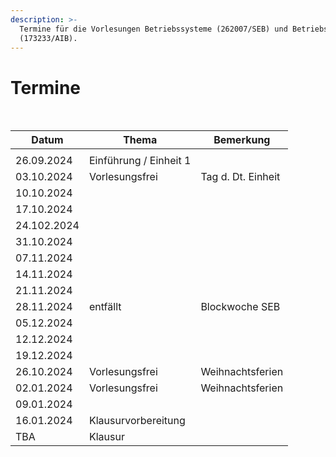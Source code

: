 ```yaml
---
description: >-
  Termine für die Vorlesungen Betriebssysteme (262007/SEB) und Betriebssysteme
  (173233/AIB).
---
```


# Termine

​

| Datum       | Thema                  | Bemerkung           |
| ----------- | ---------------------- | ------------------- |
|             |                        |                     |
| 26.09.2024  | Einführung / Einheit 1 | ​                   |
| 03.10.2024  | Vorlesungsfrei         | ​Tag d. Dt. Einheit |
| 10.10.2024  |                        | ​                   |
| 17.10.2024  |                        |                     |
| 24.102.2024 |                        | ​                   |
| 31.10.2024  |                        | ​                   |
| 07.11.2024  |                        | ​                   |
| 14.11.2024  |                        | ​                   |
| 21.11.2024  |                        | ​                   |
| 28.11.2024  | entfällt               | Blockwoche SEB      |
| 05.12.2024  |                        |                     |
| 12.12.2024  |                        | ​                   |
| 19.12.2024  |                        | ​                   |
| 26.10.2024  | Vorlesungsfrei         | Weihnachtsferien​   |
| 02.01.2024  | Vorlesungsfrei         | Weihnachtsferien​   |
| 09.01.2024  |                        | ​                   |
| 16.01.2024  | Klausurvorbereitung    | ​                   |
| TBA         | Klausur                |                     |
